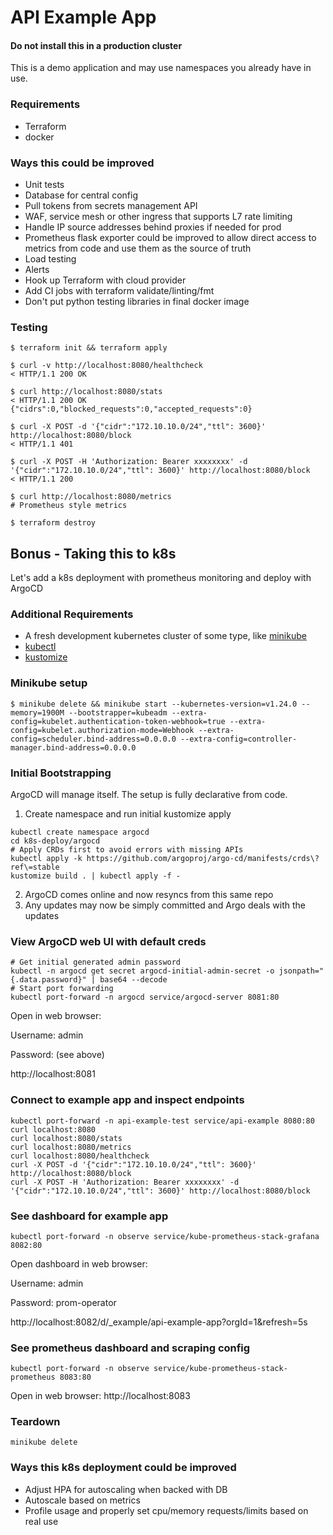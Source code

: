 # API Example App
#### Do not install this in a production cluster
This is a demo application and may use namespaces you already have in use.

### Requirements
* Terraform
* docker

### Ways this could be improved
* Unit tests
* Database for central config
* Pull tokens from secrets management API
* WAF, service mesh or other ingress that supports L7 rate limiting
* Handle IP source addresses behind proxies if needed for prod
* Prometheus flask exporter could be improved to allow direct access to metrics 
  from code and use them as the source of truth 
* Load testing
* Alerts
* Hook up Terraform with cloud provider
* Add CI jobs with terraform validate/linting/fmt
* Don't put python testing libraries in final docker image

### Testing
```shell
$ terraform init && terraform apply

$ curl -v http://localhost:8080/healthcheck
< HTTP/1.1 200 OK

$ curl http://localhost:8080/stats
< HTTP/1.1 200 OK
{"cidrs":0,"blocked_requests":0,"accepted_requests":0}

$ curl -X POST -d '{"cidr":"172.10.10.0/24","ttl": 3600}' http://localhost:8080/block
< HTTP/1.1 401

$ curl -X POST -H 'Authorization: Bearer xxxxxxxx' -d '{"cidr":"172.10.10.0/24","ttl": 3600}' http://localhost:8080/block
< HTTP/1.1 200

$ curl http://localhost:8080/metrics
# Prometheus style metrics

$ terraform destroy
```


## Bonus - Taking this to k8s
Let's add a k8s deployment with prometheus monitoring and deploy with ArgoCD

### Additional Requirements
* A fresh development kubernetes cluster of some type, like [minikube](https://minikube.sigs.k8s.io/docs/start/)
* [kubectl](https://kubernetes.io/docs/tasks/tools/)
* [kustomize](https://kubectl.docs.kubernetes.io/installation/kustomize/) 

### Minikube setup
```shell
$ minikube delete && minikube start --kubernetes-version=v1.24.0 --memory=1900M --bootstrapper=kubeadm --extra-config=kubelet.authentication-token-webhook=true --extra-config=kubelet.authorization-mode=Webhook --extra-config=scheduler.bind-address=0.0.0.0 --extra-config=controller-manager.bind-address=0.0.0.0

```

### Initial Bootstrapping
ArgoCD will manage itself. The setup is fully declarative from code.

1) Create namespace and run initial kustomize apply
```shell
kubectl create namespace argocd
cd k8s-deploy/argocd
# Apply CRDs first to avoid errors with missing APIs
kubectl apply -k https://github.com/argoproj/argo-cd/manifests/crds\?ref\=stable
kustomize build . | kubectl apply -f -
```
2) ArgoCD comes online and now resyncs from this same repo 
3) Any updates may now be simply committed and Argo deals with the updates



### View ArgoCD web UI with default creds
```shell
# Get initial generated admin password
kubectl -n argocd get secret argocd-initial-admin-secret -o jsonpath="{.data.password}" | base64 --decode
# Start port forwarding
kubectl port-forward -n argocd service/argocd-server 8081:80 
```
Open in web browser:

Username: admin

Password: (see above)

http://localhost:8081


### Connect to example app and inspect endpoints
```shell
kubectl port-forward -n api-example-test service/api-example 8080:80
curl localhost:8080
curl localhost:8080/stats
curl localhost:8080/metrics
curl localhost:8080/healthcheck
curl -X POST -d '{"cidr":"172.10.10.0/24","ttl": 3600}' http://localhost:8080/block
curl -X POST -H 'Authorization: Bearer xxxxxxxx' -d '{"cidr":"172.10.10.0/24","ttl": 3600}' http://localhost:8080/block
```

### See dashboard for example app
```shell
kubectl port-forward -n observe service/kube-prometheus-stack-grafana 8082:80
```
Open dashboard in web browser:

Username: admin

Password: prom-operator

http://localhost:8082/d/_example/api-example-app?orgId=1&refresh=5s

### See prometheus dashboard and scraping config
```shell
kubectl port-forward -n observe service/kube-prometheus-stack-prometheus 8083:80
```
Open in web browser: http://localhost:8083

### Teardown
```shell
minikube delete
```

### Ways this k8s deployment could be improved
* Adjust HPA for autoscaling when backed with DB
* Autoscale based on metrics
* Profile usage and properly set cpu/memory requests/limits based on real use


